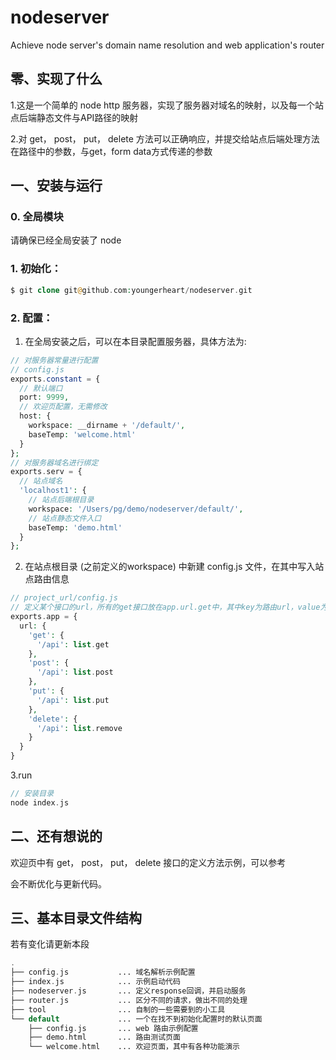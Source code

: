 # nodeserver
Achieve node server's domain name resolution and web application's router

## 零、实现了什么

1.这是一个简单的 node http 服务器，实现了服务器对域名的映射，以及每一个站点后端静态文件与API路径的映射

2.对 get， post， put， delete 方法可以正确响应，并提交给站点后端处理方法在路径中的参数，与get，form data方式传递的参数

## 一、安装与运行

### 0. 全局模块

请确保已经全局安装了 node 

### 1. 初始化：

```php
$ git clone git@github.com:youngerheart/nodeserver.git
```

### 2. 配置：
1. 在全局安装之后，可以在本目录配置服务器，具体方法为:
```php
// 对服务器常量进行配置
// config.js
exports.constant = {
  // 默认端口
  port: 9999,
  // 欢迎页配置，无需修改
  host: {
    workspace: __dirname + '/default/',
    baseTemp: 'welcome.html'
  }
};
// 对服务器域名进行绑定
exports.serv = {
  // 站点域名
  'localhost1': {
    // 站点后端根目录
    workspace: '/Users/pg/demo/nodeserver/default/',
    // 站点静态文件入口
    baseTemp: 'demo.html'
  }
};
```

2. 在站点根目录 (之前定义的workspace) 中新建 config.js 文件，在其中写入站点路由信息

```php
// project_url/config.js
// 定义某个接口的url，所有的get接口放在app.url.get中，其中key为路由url，value为要触发的函数，类似的定义post, put, delete中的路由
exports.app = {
  url: {
    'get': {
      '/api': list.get
    },
    'post': {
      '/api': list.post
    },
    'put': {
      '/api': list.put
    },
    'delete': {
      '/api': list.remove
    }
  }
}
```
3.run

```php
// 安装目录
node index.js
```

## 二、还有想说的

欢迎页中有 get， post， put， delete 接口的定义方法示例，可以参考

会不断优化与更新代码。

## 三、基本目录文件结构

若有变化请更新本段

```php
.
├── config.js           ... 域名解析示例配置
├── index.js            ... 示例启动代码
├── nodeserver.js       ... 定义response回调，并启动服务
├── router.js           ... 区分不同的请求，做出不同的处理
├── tool                ... 自制的一些需要到的小工具
└── default             ... 一个在找不到初始化配置时的默认页面
    ├── config.js       ... web 路由示例配置
    ├── demo.html       ... 路由测试页面
    └── welcome.html    ... 欢迎页面，其中有各种功能演示


```